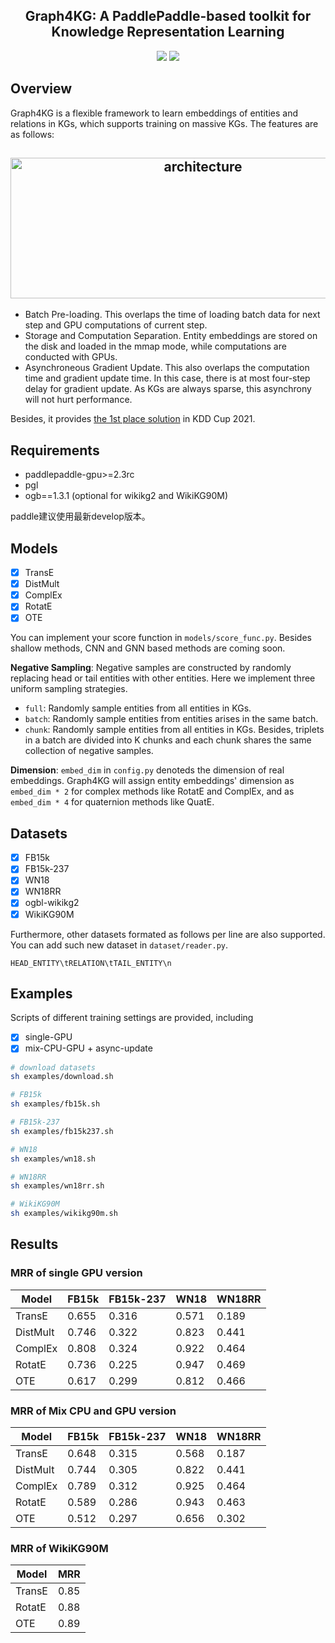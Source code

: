 <h2 align="center">Graph4KG: A PaddlePaddle-based toolkit for Knowledge Representation Learning</h2>
<p align="center">
  <a href="https://ogb.stanford.edu/docs/lsc/wikikg90mv2/"><img src="https://img.shields.io/badge/KDD--CUP-2021-brightgreen"></a>
  <a href="https://arxiv.org/abs/2107.01892"><img src="http://img.shields.io/badge/Paper-PDF-59d.svg"></a> 
  </a>
</p>

## Overview

Graph4KG is a flexible framework to learn embeddings of entities and relations in KGs, which supports training on massive KGs. The features are as follows:

<h2 align="center">
<img align="center"  src="./architecture.png" alt="architecture" width = "600" height = "225">
</h2>

- Batch Pre-loading. This overlaps the time of loading batch data for next step and GPU computations of current step.
- Storage and Computation Separation. Entity embeddings are stored on the disk and loaded in the mmap mode, while computations are conducted with GPUs. 
- Asynchroneous Gradient Update. This also overlaps the computation time and gradient update time. In this case, there is at most four-step delay for gradient update. As KGs are always sparse, this asynchrony will not hurt performance.

Besides, it provides [the 1st place solution](https://ogb.stanford.edu/kddcup2021/results/#final_wikikg90m) in KDD Cup 2021.


## Requirements

 - paddlepaddle-gpu>=2.3rc
 - pgl
 - ogb==1.3.1 (optional for wikikg2 and WikiKG90M)

paddle建议使用最新develop版本。

## Models

- [x] TransE 
- [x] DistMult
- [x] ComplEx
- [x] RotatE
- [x] OTE

You can implement your score function in ```models/score_func.py```. Besides shallow methods, CNN and GNN based methods are coming soon.

**Negative Sampling**: Negative samples are constructed by randomly replacing head or tail entities with other entities. Here we implement three uniform sampling strategies.
- ``full``: Randomly sample entities from all entities in KGs.
- ``batch``: Randomly sample entities from entities arises in the same batch.
- ``chunk``: Randomly sample entities from all entities in KGs. Besides, triplets in a batch are divided into K chunks and each chunk shares the same collection of negative samples.

**Dimension**: ``embed_dim`` in ``config.py`` denoteds the dimension of real embeddings. Graph4KG will assign entity embeddings' dimension as ``embed_dim * 2`` for complex methods like RotatE and ComplEx, and as ``embed_dim * 4`` for quaternion methods like QuatE.

## Datasets

- [x] FB15k
- [x] FB15k-237
- [x] WN18
- [x] WN18RR
- [x] ogbl-wikikg2
- [x] WikiKG90M

Furthermore, other datasets formated as follows per line are also supported. You can add such new dataset in ```dataset/reader.py```.
```text
HEAD_ENTITY\tRELATION\tTAIL_ENTITY\n
```

## Examples

Scripts of different training settings are provided, including 
- [x] single-GPU
- [x] mix-CPU-GPU + async-update

```bash
# download datasets
sh examples/download.sh

# FB15k
sh examples/fb15k.sh

# FB15k-237
sh examples/fb15k237.sh

# WN18
sh examples/wn18.sh

# WN18RR
sh examples/wn18rr.sh

# WikiKG90M
sh examples/wikikg90m.sh
```

## Results

### MRR of single GPU version

| Model | FB15k | FB15k-237 | WN18 | WN18RR |
| --- | --- | --- | --- | --- |
| TransE | 0.655 | 0.316 | 0.571 | 0.189 |
| DistMult | 0.746 | 0.322 | 0.823 | 0.441 | 
| ComplEx | 0.808 | 0.324 | 0.922 | 0.464 | 
| RotatE | 0.736 | 0.225 | 0.947 | 0.469 | 
| OTE | 0.617 | 0.299 | 0.812 | 0.466 | 

### MRR of Mix CPU and GPU version

| Model | FB15k | FB15k-237 | WN18 | WN18RR |
| --- | --- | --- | --- | --- |
| TransE | 0.648 | 0.315 | 0.568| 0.187 |
| DistMult | 0.744 | 0.305 | 0.822 | 0.441 | 
| ComplEx | 0.789 | 0.312 | 0.925 | 0.464 | 
| RotatE | 0.589 | 0.286 | 0.943 |  0.463 |
| OTE | 0.512 | 0.297 | 0.656 | 0.302 | 

### MRR of WikiKG90M
| Model | MRR |
| --- | --- |
| TransE | 0.85 |
| RotatE | 0.88 |
| OTE | 0.89 |
